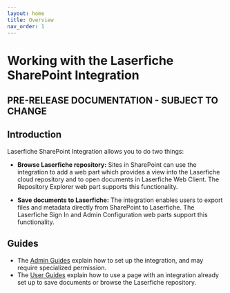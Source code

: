 ```yaml
---
layout: home
title: Overview
nav_order: 1
---
```


# Working with the Laserfiche SharePoint Integration

## PRE-RELEASE DOCUMENTATION - SUBJECT TO CHANGE

## Introduction

Laserfiche SharePoint Integration allows you to do two things:

- <b>Browse Laserfiche repository:</b> Sites in SharePoint can use the integration to add a web part which provides a view into the
Laserfiche cloud repository and to open documents in Laserfiche Web Client. The Repository Explorer web part supports this functionality.

- <b>Save documents to Laserfiche:</b> 
The integration enables users to export files and metadata directly from SharePoint to Laserfiche. The Laserfiche Sign In and Admin
Configuration web parts support this functionality.

## Guides
- The [Admin Guides](./docs/admin-documentation) explain how to set up the integration, and may require specialized permission.
- The [User Guides](./docs/user-documentation) explain how to use a page with an integration already set up to save documents or browse the Laserfiche repository.
